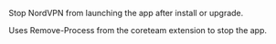 Stop NordVPN from launching the app after install or upgrade.

Uses Remove-Process from the coreteam extension to stop the app.
